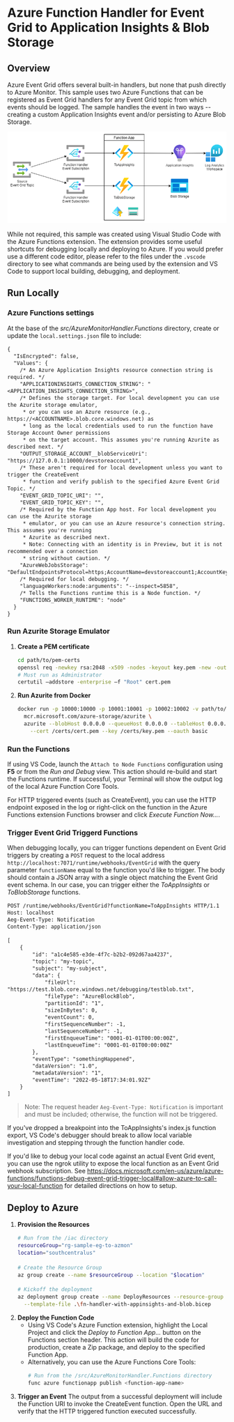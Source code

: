 # Azure Function Handler for Event Grid to Application Insights & Blob Storage

## Overview

Azure Event Grid offers several built-in handlers, but none that push directly to Azure Monitor. This sample uses two Azure Functions that can be registered as Event Grid handlers for any Event Grid topic from which events should be logged. The sample handles the event in two ways -- creating a custom Application Insights event and/or persisting to Azure Blob Storage.

![Resource diagram of conceptual architecture](./.assets/event-grid_to_app-insights.png)

While not required, this sample was created using Visual Studio Code with the Azure Functions extension. The extension provides some useful shortcuts for debugging locally and deploying to Azure. If you would prefer use a different code editor, please refer to the files under the `.vscode` directory to see what commands are being used by the extension and VS Code to support local building, debugging, and deployment.

## Run Locally

### Azure Functions settings

At the base of the *src/AzureMonitorHandler.Functions* directory, create or update the `local.settings.json` file to include:

```jsonc
{
  "IsEncrypted": false,
  "Values": {
    /* An Azure Application Insights resource connection string is required. */
    "APPLICATIONINSIGHTS_CONNECTION_STRING": "<APPLICATION_INSIGHTS_CONNECTION_STRING>",
    /* Defines the storage target. For local development you can use the Azurite storage emulator,
     * or you can use an Azure resource (e.g., https://<ACCOUNTNAME>.blob.core.windows.net) as
     * long as the local credentials used to run the function have Storage Account Owner permissions
     * on the target account. This assumes you're running Azurite as described next. */
    "OUTPUT_STORAGE_ACCOUNT__blobServiceUri": "https://127.0.0.1:10000/devstoreaccount1",
    /* These aren't required for local development unless you want to trigger the CreateEvent
     * function and verify publish to the specified Azure Event Grid Topic. */
    "EVENT_GRID_TOPIC_URI": "",
    "EVENT_GRID_TOPIC_KEY": "",
    /* Required by the Function App host. For local development you can use the Azurite storage 
     * emulator, or you can use an Azure resource's connection string. This assumes you're running 
     * Azurite as described next.
     * Note: Connecting with an identity is in Preview, but it is not recommended over a connection
     * string without caution. */
    "AzureWebJobsStorage": "DefaultEndpointsProtocol=https;AccountName=devstoreaccount1;AccountKey=Eby8vdM02xNOcqFlqUwJPLlmEtlCDXJ1OUzFT50uSRZ6IFsuFq2UVErCz4I6tq/K1SZFPTOtr/KBHBeksoGMGw==;BlobEndpoint=https://127.0.0.1:10000/devstoreaccount1;QueueEndpoint=https://127.0.0.1:10001/devstoreaccount1;",
    /* Required for local debugging. */
    "languageWorkers:node:arguments": "--inspect=5858",
    /* Tells the Functions runtime this is a Node function. */
    "FUNCTIONS_WORKER_RUNTIME": "node"
  }
}
```

### Run Azurite Storage Emulator

1. **Create a PEM certificate**
   ```sh
   cd path/to/pem-certs
   openssl req -newkey rsa:2048 -x509 -nodes -keyout key.pem -new -out cert.pem -sha256 -days 365 -addext "subjectAltName=IP:127.0.0.1" -subj "/C=CO/ST=ST/L=LO/O=OR/OU=OU/CN=CN"
   # Must run as Administrator
   certutil –addstore -enterprise –f "Root" cert.pem
   ```
1. **Run Azurite from Docker**
   ```sh
   docker run -p 10000:10000 -p 10001:10001 -p 10002:10002 -v path/to/cert:/certs \
     mcr.microsoft.com/azure-storage/azurite \
     azurite --blobHost 0.0.0.0 --queueHost 0.0.0.0 --tableHost 0.0.0.0 \
       --cert /certs/cert.pem --key /certs/key.pem --oauth basic
   ```

### Run the Functions

If using VS Code, launch the `Attach to Node Functions` configuration using **F5** or from the *Run and Debug* view. This action should re-build and start the Functions runtime. If successful, your Terminal will show the output log of the local Azure Function Core Tools.

For HTTP triggered events (such as CreateEvent), you can use the HTTP endpoint exposed in the log or right-click on the function in the Azure Functions extension Functions browser and click *Execute Function Now...*.

### Trigger Event Grid Triggerd Functions

When debugging locally, you can trigger functions dependent on Event Grid triggers by creating a `POST` request to the local address `http://localhost:7071/runtime/webhooks/EventGrid` with the query parameter `functionName` equal to the function you'd like to trigger. The body should contain a JSON array with a single object matching the Event Grid event schema. In our case, you can trigger either the *ToAppInsights* or *ToBlobStorage* functions.

```http
POST /runtime/webhooks/EventGrid?functionName=ToAppInsights HTTP/1.1
Host: localhost
Aeg-Event-Type: Notification
Content-Type: application/json

[
    {
        "id": "a1c4e585-e3de-4f7c-b2b2-092d67aa4237",
        "topic": "my-topic",
        "subject": "my-subject",
        "data": {
            "fileUrl": "https://test.blob.core.windows.net/debugging/testblob.txt",
            "fileType": "AzureBlockBlob",
            "partitionId": "1",
            "sizeInBytes": 0,
            "eventCount": 0,
            "firstSequenceNumber": -1,
            "lastSequenceNumber": -1,
            "firstEnqueueTime": "0001-01-01T00:00:00Z",
            "lastEnqueueTime": "0001-01-01T00:00:00Z"
        },
        "eventType": "somethingHappened",
        "dataVersion": "1.0",
        "metadataVersion": "1",
        "eventTime": "2022-05-18T17:34:01.92Z"
    }
]
```

> Note: The request header `Aeg-Event-Type: Notification` is important and must be included; otherwise, the function will not be triggered.

If you've dropped a breakpoint into the ToAppInsights's index.js function export, VS Code's debugger should break to allow local variable investigation and stepping through the function handler code.

If you'd like to debug your local code against an actual Event Grid event, you can use the ngrok utility to expose the local function as an Event Grid webhook subscription. See <https://docs.microsoft.com/en-us/azure/azure-functions/functions-debug-event-grid-trigger-local#allow-azure-to-call-your-local-function> for detailed directions on how to setup.

## Deploy to Azure

1. **Provision the Resources**
   ```bash
   # Run from the /iac directory
   resourceGroup="rg-sample-eg-to-azmon"
   location="southcentralus"

   # Create the Resource Group
   az group create --name $resourceGroup --location "$location"

   # Kickoff the deployment
   az deployment group create --name DeployResources --resource-group $resourceGroup \
     --template-file .\fn-handler-with-appinsights-and-blob.bicep
   ```
1. **Deploy the Function Code** 
   * Using VS Code's Azure Function extension, highlight the Local Project and click the *Deploy to Function App...* button on the Functions section header. This action will build the code for production, create a Zip package, and deploy to the specified Function App.
   * Alternatively, you can use the Azure Functions Core Tools:
     ```sh
     # Run from the /src/AzureMonitorHandler.Functions directory
     func azure functionapp publish <function-app-name>
     ```
1. **Trigger an Event** The output from a successful deployment will include the Function URI to invoke the CreateEvent function. Open the URL and verify that the HTTP triggered function executed successfully.
